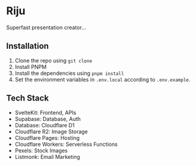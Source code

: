 # Riju

Superfast presentation creator...

## Installation

1. Clone the repo using
```git clone```
2. Install PNPM
4. Install the dependencies using
```pnpm install```
5. Set the environment variables in ```.env.local``` according to ```.env.example```.

## Tech Stack

- SvelteKit: Frontend, APIs
- Supabase: Database, Auth
- Database: Cloudflare D1
- Cloudflare R2: Image Storage
- Cloudflare Pages: Hosting
- Cloudflare Workers: Serverless Functions
- Pexels: Stock Images
- Listmonk: Email Marketing
